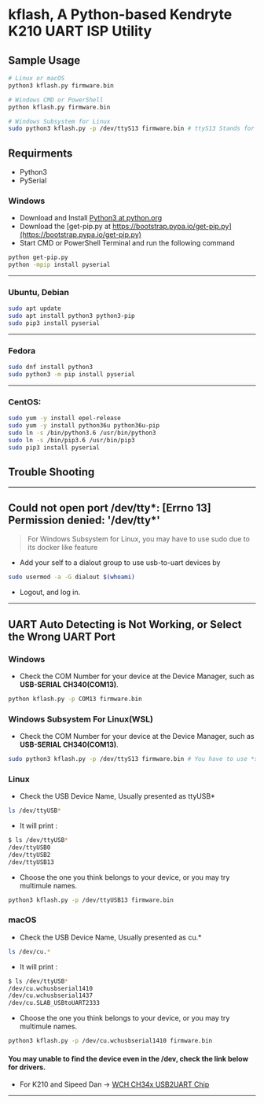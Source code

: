 # kflash, A Python-based Kendryte K210 UART ISP Utility

## Sample Usage
```bash
# Linux or macOS
python3 kflash.py firmware.bin

# Windows CMD or PowerShell
python kflash.py firmware.bin

# Windows Subsystem for Linux
sudo python3 kflash.py -p /dev/ttyS13 firmware.bin # ttyS13 Stands for the COM13 in Device Manager
```

## Requirments

- Python3 
- PySerial  

### Windows 
 - Download and Install [Python3 at python.org](https://www.python.org/downloads/release/python-367/)
 - Download the [get-pip.py at https://bootstrap.pypa.io/get-pip.py](https://bootstrap.pypa.io/get-pip.py)
 - Start CMD or PowerShell Terminal and run the following command
 ```bash
 python get-pip.py 
 python -mpip install pyserial
 ```
---------
### Ubuntu, Debian

```bash
sudo apt update
sudo apt install python3 python3-pip
sudo pip3 install pyserial
```
---------
###  Fedora

```bash
sudo dnf install python3
sudo python3 -m pip install pyserial
```
---------
### CentOS:

```bash
sudo yum -y install epel-release
sudo yum -y install python36u python36u-pip
sudo ln -s /bin/python3.6 /usr/bin/python3
sudo ln -s /bin/pip3.6 /usr/bin/pip3
sudo pip3 install pyserial
```

## Trouble Shooting
 --------
## Could not open port /dev/tty*: [Errno 13] Permission denied: '/dev/tty*'
> For Windows Subsystem for Linux, you may have to use sudo due to its docker like feature 
 - Add your self to a dialout group to use usb-to-uart devices by 
```bash
sudo usermod -a -G dialout $(whoami)
```
 - Logout, and log in.
 --------
## UART Auto Detecting is Not Working, or Select the Wrong UART Port

### Windows
 - Check the COM Number for your device at the Device Manager, such as **USB-SERIAL CH340(COM13)**.
```bash
python kflash.py -p COM13 firmware.bin
```
### Windows Subsystem For Linux(WSL)
 - Check the COM Number for your device at the Device Manager, such as **USB-SERIAL CH340(COM13)**.
```bash
sudo python3 kflash.py -p /dev/ttyS13 firmware.bin # You have to use *sudo* here
```

### Linux

 - Check the USB Device Name, Usually presented as ttyUSB*
```bash
ls /dev/ttyUSB*
```
 - It will print :
```bash
$ ls /dev/ttyUSB*
/dev/ttyUSB0
/dev/ttyUSB2
/dev/ttyUSB13
```
 - Choose the one you think belongs to your device, or you may try multimule names.
```bash
python3 kflash.py -p /dev/ttyUSB13 firmware.bin
```

### macOS
 - Check the USB Device Name, Usually presented as cu.*
```bash
ls /dev/cu.*
```
 - It will print :
```bash
$ ls /dev/ttyUSB*
/dev/cu.wchusbserial1410
/dev/cu.wchusbserial1437
/dev/cu.SLAB_USBtoUART2333
```
 - Choose the one you think belongs to your device, or you may try multimule names.
```bash
python3 kflash.py -p /dev/cu.wchusbserial1410 firmware.bin
```
#### You may unable to find the device even in the /dev, check the link below for drivers.
 - For K210 and Sipeed Dan -> [WCH CH34x USB2UART Chip](https://github.com/adrianmihalko/ch340g-ch34g-ch34x-mac-os-x-driver)
____________